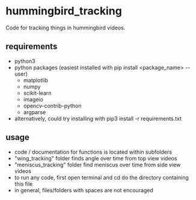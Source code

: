 # hummingbird_tracking
Code for tracking things in hummingbird videos.

## requirements
- python3
- python packages (easiest installed with pip install <package_name> --user)
    - matplotlib
    - numpy
    - scikit-learn
    - imageio
    - opencv-contrib-python
    - argparse
- alternatively, could try installing with pip3 install -r requirements.txt
    
## usage
- code / documentation for functions is located within subfolders
- "wing_tracking" folder finds angle over time from top view videos
- "meniscus_tracking" folder find meniscus over time from side view videos
- to run any code, first open terminal and cd do the directory containing this file
- in general, files/folders with spaces are not encouraged


